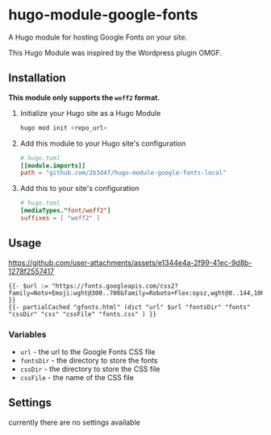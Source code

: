 # hugo-module-google-fonts

A Hugo module for hosting Google Fonts on your site.

This Hugo Module was inspired by the Wordpress plugin OMGF.

## Installation

**This module only supports the `woff2` format.**

1. Initialize your Hugo site as a Hugo Module

   ```bash
   hugo mod init <repo_url>
   ```

2. Add this module to your Hugo site's configuration

    ```toml
    # hugo.toml
    [[module.imports]]
    path = "github.com/2b3d4f/hugo-module-google-fonts-local"
    ```

3. Add this to your site's configuration

    ```toml
    # hugo.toml
    [mediaTypes."font/woff2"]
    suffixes = [ "woff2" ]
    ```

## Usage

https://github.com/user-attachments/assets/e1344e4a-2f99-41ec-9d8b-1278f2557417

```gotmpl
{{- $url := "https://fonts.googleapis.com/css2?family=Noto+Emoji:wght@300..700&family=Roboto+Flex:opsz,wght@8..144,100..1000&display=swap" }}
{{- partialCached "gfonts.html" (dict "url" $url "fontsDir" "fonts" "cssDir" "css" "cssFile" "fonts.css" ) }}
```

### Variables

- `url` - the url to the Google Fonts CSS file
- `fontsDir` - the directory to store the fonts
- `cssDir` - the directory to store the CSS file
- `cssFile` - the name of the CSS file

## Settings

currently there are no settings available
